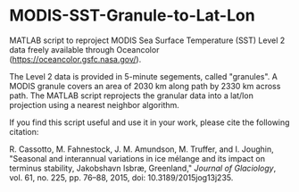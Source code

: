 # MODIS-SST-Granule-to-Lat-Lon

MATLAB script to reproject MODIS Sea Surface Temperature (SST) Level 2 data freely available through Oceancolor (https://oceancolor.gsfc.nasa.gov/). 

The Level 2 data is provided in 5-minute segements, called "granules". A MODIS granule covers an area of 2030 km along path by 2330 km across path.  The MATLAB script reprojects the granular data into a lat/lon projection using a nearest neighbor algorithm. 

If you find this script useful and use it in your work, please cite the following citation:

R. Cassotto, M. Fahnestock, J. M. Amundson, M. Truffer, and I. Joughin, "Seasonal and interannual variations in ice mélange and its impact on terminus stability, Jakobshavn Isbræ, Greenland," *Journal of Glaciology*, vol. 61, no. 225, pp. 76–88, 2015, doi: 10.3189/2015jog13j235.


